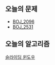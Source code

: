 ## 오늘의 문제
* [BOJ_2096](../Problems/sliding_window/BOJ_2096.md)
* [BOJ_2531](../Problems/sliding_window/BOJ_2531.md)

## 오늘의 알고리즘
[슬라이딩 윈도우](../algorithm/sliding_window.md)
